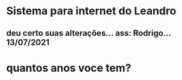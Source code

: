 # Sistema para internet do Leandro 

## deu certo suas alterações... ass: Rodrigo... 13/07/2021

# quantos anos voce tem? 